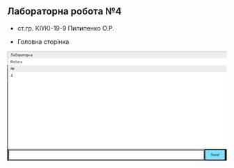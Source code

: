 ## Лабораторна робота №4
- ст.гр. КІУКІ-19-9 Пилипенко О.Р.

- Головна сторінка

![Image alt](https://github.com/OleksiiPylypenk0/4LB_Web_Pylypenko/blob/master/Screen1.png)
